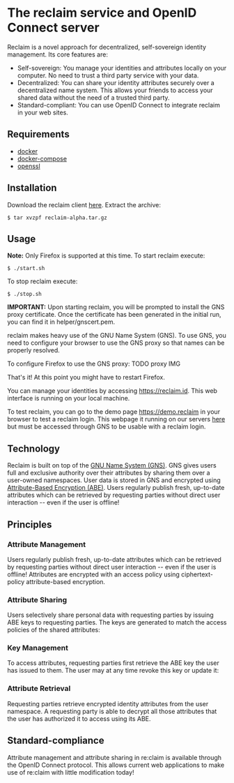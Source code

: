# The reclaim service and OpenID Connect server
Reclaim is a novel approach for decentralized, self-sovereign identity management.
Its core features are:

* Self-sovereign: You manage your identities and attributes locally on your computer. No need to trust a third party service with your data.
* Decentralized: You can share your identity attributes securely over a decentralized name system. This allows your friends to access your shared data without the need of a trusted third party.
* Standard-compliant: You can use OpenID Connect to integrate reclaim in your web sites.

## Requirements

* [docker](https://www.docker.com)
* [docker-compose](https://docs.docker.com/compose/install/)
* [openssl](https://www.libressl.org/)

## Installation

Download the reclaim client [here](https://reclaim-identity.io/downloads/reclaim-alpha.tar.gz). Extract the archive:
```
$ tar xvzpf reclaim-alpha.tar.gz
```

## Usage

**Note:** Only Firefox is supported at this time.
To start reclaim execute:
```
$ ./start.sh
```

To stop reclaim execute:
```
$ ./stop.sh
```

**IMPORTANT:** Upon starting reclaim, you will be prompted to install the GNS proxy certificate. Once the certificate has been generated in the initial run, you can find it in helper/gnscert.pem.

reclaim makes heavy use of the GNU Name System (GNS). To use GNS, you need to configure your browser to use the GNS proxy so that names can be properly resolved.

To configure Firefox to use the GNS proxy: TODO proxy IMG

That's it! At this point you might have to restart Firefox.

You can manage your identities by accessing https://reclaim.id. This web interface is running on your local machine.

To test reclaim, you can go to the demo page https://demo.reclaim in your browser to test a reclaim login. This webpage it running on our servers [here](https://demo.reclaim-identity.io/) but must be accessed through GNS to be usable with a reclaim login.

## Technology
Reclaim is built on top of the [GNU Name System (GNS)](https://gnunet.org/gns).
GNS gives users full and exclusive authority over their attributes by sharing them over a user-owned namespaces.
User data is stored in GNS and encrypted using [Attribute-Based Encryption (ABE)](https://en.wikipedia.org/wiki/Attribute-based_encryption).
Users regularly publish fresh, up-to-date attributes which can be retrieved by requesting parties without direct user interaction -- even if the user is offline!

## Principles

### Attribute Management
Users regularly publish fresh, up-to-date attributes which can be retrieved by requesting parties without direct user interaction -- even if the user is offline! Attributes are encrypted with an access policy using ciphertext-policy attribute-based encryption.

### Attribute Sharing
Users selectively share personal data with requesting parties by issuing ABE keys to requesting parties. The keys are generated to match the access policies of the shared attributes:

### Key Management
To access attributes, requesting parties first retrieve the ABE key the user has issued to them. The user may at any time revoke this key or update it:

### Attribute Retrieval
Requesting parties retrieve encrypted identity attributes from the user namespace. A requesting party is able to decrypt all those attributes that the user has authorized it to access using its ABE.

## Standard-compliance

Attribute management and attribute sharing in re:claim is available through the OpenID Connect protocol. This allows current web applications to make use of re:claim with little modification today!
